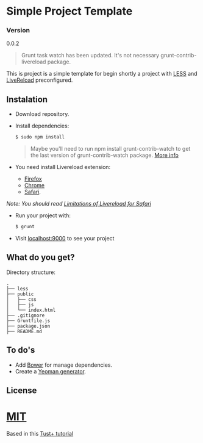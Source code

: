 Simple Project Template
=======================

### Version
0.0.2

> Grunt task watch has been updated. It's not necessary grunt-contrib-livereload package. 

This is project is a simple template for begin shortly a project with [LESS](http://lesscss.org/) and [LiveReload](https://www.npmjs.org/package/livereload) preconfigured.

## Instalation

* Download repository.
* Install dependencies:

	```sh
	$ sudo npm install
	```
	> Maybe you'll need to run npm install grunt-contrib-watch to get the last version of grunt-contrib-watch package. [More info](https://github.com/gruntjs/grunt-contrib-watch)

* You need install Livereload extension:

	* [Firefox](https://addons.mozilla.org/es/firefox/addon/livereload/)
	* [Chrome](https://chrome.google.com/webstore/detail/livereload/jnihajbhpnppcggbcgedagnkighmdlei)
	* [Safari](http://download.livereload.com/2.0.9/LiveReload-2.0.9.safariextz). 

*Note: You should read [Limitations of Livereload for Safari](http://feedback.livereload.com/knowledgebase/articles/86242-how-do-i-install-and-use-the-browser-extensions)*

* Run your project with:
	
	```sh
	$ grunt
	```

* Visit [localhost:9000](http://localhost:9000) to see your project

## What do you get?

Directory structure:

```
.
├── less
├── public
│   ├── css
│   ├── js
│   └── index.html
├── .gitignore
├── Gruntfile.js
├── package.json
├── README.md

```
## To do's

* Add [Bower](http://bower.io/) for manage dependencies.
* Create a [Yeoman generator](http://yeoman.io/generators/).

License
-------

[MIT](http://opensource.org/licenses/MIT)
=======
Based in this [Tust+ tutorial](https://code.tutsplus.com/tutorials/build-a-contacts-manager-using-backbonejs-part-1--net-24277)
